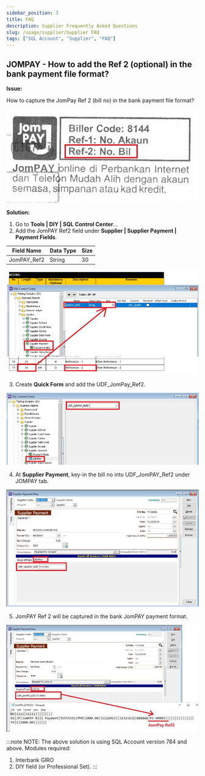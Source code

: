```yaml
---
sidebar_position: 3
title: FAQ
description: Supplier Frequently Asked Questions
slug: /usage/supplier/Supplier FAQ
tags: ["SQL Account", "Supplier", "FAQ"]
---
```


## JOMPAY - How to add the Ref 2 (optional) in the bank payment file format?

**Issue:**

How to capture the JomPay Ref 2 (bill no) in the bank payment file format?

![Supplier_FAQ_1](../../../static/img/getting-started/user-guide/LimYuHangSupplierFAQ1.jpg)

**Solution:**

1. Go to **Tools | DIY | SQL Control Center**...
2. Add the JomPAY Ref2 field under **Supplier | Supplier Payment | Payment Fields**.

| Field Name  | Data Type | Size |
|-------------|-----------|------|
| JomPAY_Ref2 | String    | 30   |

![Supplier_FAQ_2](../../../static/img/getting-started/user-guide/LimYuHangSupplierFAQ2.jpg)

3. Create **Quick Form** and add the UDF_JomPay_Ref2.

![Supplier_FAQ_3](../../../static/img/getting-started/user-guide/LimYuHangSupplierFAQ3.jpg)

4. At **Supplier Payment**, key-in the bill no into UDF_JomPAY_Ref2 under JOMPAY tab.

![Supplier_FAQ_4](../../../static/img/getting-started/user-guide/LimYuHangSupplierFAQ4.jpg)

5. JomPAY Ref 2 will be captured in the bank JomPAY payment format.

![Supplier_FAQ_5](../../../static/img/getting-started/user-guide/LimYuHangSupplierFAQ5.jpg)

:::note NOTE:
The above solution is using SQL Account version 784 and above. Modules required:
1. Interbank GIRO
2. DIY field (or Professional Set).
:::